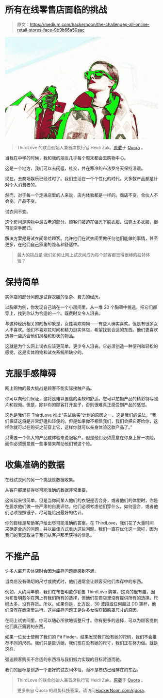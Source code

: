 # 所有在线零售店面临的挑战

> 原文：<https://medium.com/hackernoon/the-challenges-all-online-retail-stores-face-9b9b66a50aac>

![](img/3691afb14fab2857ae89ea643cc560fb.png)

> ThirdLove 的联合创始人兼首席执行官 Heidi Zak。[原载](https://www.quora.com/What-are-the-challenges-faced-by-online-clothing-retail-stores/answer/Heidi-Zak)于 [Quora](http://quora.com/?ref=hackernoon) 。

当我在中学的时候，我和我的朋友几乎每个周末都会去购物中心。

这是一个地方，我们可以去闲逛，社交，并在寒冷的布法罗冬天保持温暖。

现在，去商场娱乐已经过时了。我们生活在一个个性化的时代，大多数产品都是针对个人消费者的。

然而，对于每一个走进店里的人来说，店内体验都是一样的。商店不变。合伙人不会变。产品不变。

试衣间不变。

这个房间是购物中最古老的部分。顾客们被迫在强光下脱衣服，试穿太多衣服，很可能空手而归。

解决方案是将试衣间带给顾客。允许他们在试衣间里做任何他们能做的事情，甚至更多，在他们自己家里的隐私和舒适中。

> 最大的挑战是:我们如何让网上试衣间成为每个顾客都觉得很棒的独特体验？

# **保持简单**

实体店的部分问题是试穿衣服的复杂、费力的经历。

以胸罩为例，你发现自己站在一个小房间里，从一堆 20 个胸罩中挑选，把它们都穿上，找到你认为合适的一个。既费时又令人沮丧。

与这种经历相关的刻板印象是，女性喜欢购物——有些人确实喜欢。但是有很多女人不喜欢。他们不喜欢花时间和精力逛实体店，希望找到合适的东西。他们更喜欢选择一些适合他们风格和形状的物品。

这就是为什么网上试衣应该更简单，更少令人沮丧。它必须创造一种便利和轻松的感觉，这是实体购物和试衣系统所缺少的。

# **克服手感障碍**

网上购物的最大挑战是顾客不能实际接触产品。

你可以向他们保证，这将是难以置信的柔软和舒适。您可以拍摄产品的精彩特写照片和视频。但是，除非你的顾客打开盒子，否则很难真正感受到产品的感觉。

这也是我们在 ThirdLove 推出“先试后买”计划的原因之一。这是我们的说法，“我们保证这将是非常舒适和轻便的。但是如果你不相信我们，我们会把它寄给你，这样你就可以在购买之前穿上它，这样你就可以亲身体验这款产品了。”

只需要一个伟大的产品或体验来说服客户。但是他们必须愿意在你身上冒一次险，而你必须愿意做一些事情来帮助他们冒这个险。

# **收集准确的数据**

在线试衣间的另一个挑战是数据收集。

从客户那里获得尽可能准确的数据非常重要。

这听起来很简单，但是当你问某人他们的衣服是否合身，或者他们的体型时，你是在要求他们做一些严肃的自我评估。他们必须考虑他们穿什么，如何适合，或者他们必须照照镜子，尽可能给出最好的估计。

你的目标是帮助客户给出尽可能准确的答案。在 ThirdLove，我们花了大量时间来确定合适的问题，并以最佳方式表达这些问题。我们一直在优化这一流程，因为我们的表现取决于我们从客户那里获得的信息。

# **不推产品**

许多人离开实体店时会因为库存问题而感到不满。

当商店没有确切的尺寸或款式时，他们通常会让顾客买他们库存中的东西。

例如，大约两年前，我们在布鲁明戴尔销售 ThirdLove 胸罩。这真的很有趣，因为布鲁明戴尔在网上有我们所有的选择，但他们在商店里没有提供所有的选择。尺码太多，没有存货。所以，如果你是，比方说，30 波段或任何超过 DD 罩杯，他们没有在商店里进行。这些库存问题正是许多女性穿错胸罩尺寸的原因。

在网上试衣间里，你可以随心所欲地调整尺寸。你有更多的选择，可以为顾客提供他们真正需要的东西。

如果一位女士使用了我们的 Fit Finder，结果发现我们没有她的尺码，我们不会推荐不同的尺码。我们只是告诉她，我们现在没有她的尺寸，我们正在努力做。就是这样。

强迫顾客购买不合适的东西将与我们努力实现的目标背道而驰。

我们的目标是创造一个更好的试衣间体验，而不是模仿已经存在的东西。

> ThirdLove 的联合创始人兼首席执行官 Heidi Zak。[原载](https://www.quora.com/What-are-the-challenges-faced-by-online-clothing-retail-stores/answer/Heidi-Zak)于 [Quora](http://quora.com/?ref=hackernoon) 。
> 
> 更多来自 Quora 的趋势科技答案，请访问[HackerNoon.com/quora](https://hackernoon.com/quora/home)。